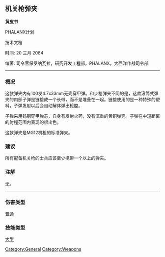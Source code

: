 ## 机关枪弹夹

**黄皮书**

PHALANX计划

技术文档

时间: 20 三月 2084

编著: 司令官保罗纳瓦拉，研究开发工程部，PHALANX，大西洋作战司令部

------------------------------------------------------------------------

### 概况

这款弹夹内有100发4.7x33mm无壳穿甲弹。和步枪弹夹不同的是，这款滚筒式弹夹的内部子弹是链接成一个长带，而不是堆叠在一起。链接使用的是一种特殊的塑料，子弹发射以后会自动解体弹出枪膛。

子弹采用钨钢穿甲弹芯，自身有发射火药，没有沉重的黄铜弹壳。子弹在中短距离的射程范围内表现的很出色。

这款弹夹是MG12机枪的标准弹夹。

### 建议

所有配备机关枪的士兵应该至少携带一个以上的弹夹。

### 注解

无。

------------------------------------------------------------------------

### 伤害类型

[普通](伤害#普通 "wikilink")

### 技能类型

[大型](技能#大型 "wikilink")

[Category:General](Category:General "wikilink")
[Category:Weapons](Category:Weapons "wikilink")